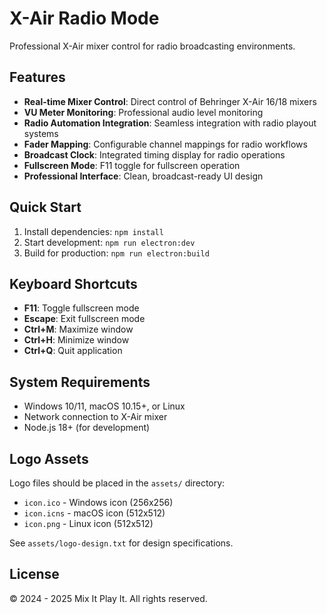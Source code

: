 # X-Air Radio Mode

Professional X-Air mixer control for radio broadcasting environments.

## Features

- **Real-time Mixer Control**: Direct control of Behringer X-Air 16/18 mixers
- **VU Meter Monitoring**: Professional audio level monitoring
- **Radio Automation Integration**: Seamless integration with radio playout systems
- **Fader Mapping**: Configurable channel mappings for radio workflows
- **Broadcast Clock**: Integrated timing display for radio operations
- **Fullscreen Mode**: F11 toggle for fullscreen operation
- **Professional Interface**: Clean, broadcast-ready UI design

## Quick Start

1. Install dependencies: `npm install`
2. Start development: `npm run electron:dev`
3. Build for production: `npm run electron:build`

## Keyboard Shortcuts

- **F11**: Toggle fullscreen mode
- **Escape**: Exit fullscreen mode
- **Ctrl+M**: Maximize window
- **Ctrl+H**: Minimize window
- **Ctrl+Q**: Quit application

## System Requirements

- Windows 10/11, macOS 10.15+, or Linux
- Network connection to X-Air mixer
- Node.js 18+ (for development)

## Logo Assets

Logo files should be placed in the `assets/` directory:
- `icon.ico` - Windows icon (256x256)
- `icon.icns` - macOS icon (512x512)
- `icon.png` - Linux icon (512x512)

See `assets/logo-design.txt` for design specifications.

## License

© 2024 - 2025 Mix It Play It. All rights reserved.